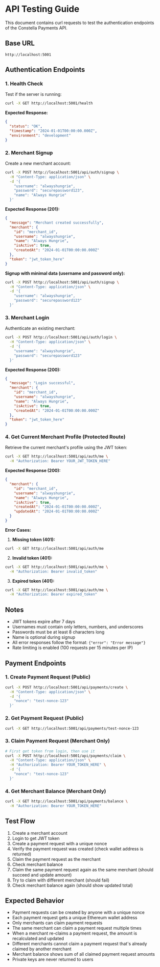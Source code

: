 # API Testing Guide

This document contains curl requests to test the authentication endpoints of the Constella Payments API.

## Base URL
```
http://localhost:5001
```

## Authentication Endpoints

### 1. Health Check
Test if the server is running:
```bash
curl -X GET http://localhost:5001/health
```

**Expected Response:**
```json
{
  "status": "OK",
  "timestamp": "2024-01-01T00:00:00.000Z",
  "environment": "development"
}
```

### 2. Merchant Signup
Create a new merchant account:

```bash
curl -X POST http://localhost:5001/api/auth/signup \
  -H "Content-Type: application/json" \
  -d '{
    "username": "alwayshungrie",
    "password": "securepassword123",
    "name": "Always Hungrie"
  }'
```

**Expected Response (201):**
```json
{
  "message": "Merchant created successfully",
  "merchant": {
    "id": "merchant_id",
    "username": "alwayshungrie",
    "name": "Always Hungrie",
    "isActive": true,
    "createdAt": "2024-01-01T00:00:00.000Z"
  },
  "token": "jwt_token_here"
}
```

**Signup with minimal data (username and password only):**
```bash
curl -X POST http://localhost:5001/api/auth/signup \
  -H "Content-Type: application/json" \
  -d '{
    "username": "alwayshungrie",
    "password": "securepassword123"
  }'
```

### 3. Merchant Login
Authenticate an existing merchant:

```bash
curl -X POST http://localhost:5001/api/auth/login \
  -H "Content-Type: application/json" \
  -d '{
    "username": "alwayshungrie",
    "password": "securepassword123"
  }'
```

**Expected Response (200):**
```json
{
  "message": "Login successful",
  "merchant": {
    "id": "merchant_id",
    "username": "alwayshungrie",
    "name": "Always Hungrie",
    "isActive": true,
    "createdAt": "2024-01-01T00:00:00.000Z"
  },
  "token": "jwt_token_here"
}
```

### 4. Get Current Merchant Profile (Protected Route)
Retrieve the current merchant's profile using the JWT token:

```bash
curl -X GET http://localhost:5001/api/auth/me \
  -H "Authorization: Bearer YOUR_JWT_TOKEN_HERE"
```

**Expected Response (200):**
```json
{
  "merchant": {
    "id": "merchant_id",
    "username": "alwayshungrie",
    "name": "Always Hungrie",
    "isActive": true,
    "createdAt": "2024-01-01T00:00:00.000Z",
    "updatedAt": "2024-01-01T00:00:00.000Z"
  }
}
```

**Error Cases:**

1. **Missing token (401):**
```bash
curl -X GET http://localhost:5001/api/auth/me
```

2. **Invalid token (401):**
```bash
curl -X GET http://localhost:5001/api/auth/me \
  -H "Authorization: Bearer invalid_token"
```

3. **Expired token (401):**
```bash
curl -X GET http://localhost:5001/api/auth/me \
  -H "Authorization: Bearer expired_token"
```

## Notes

- JWT tokens expire after 7 days
- Usernames must contain only letters, numbers, and underscores
- Passwords must be at least 8 characters long
- Name is optional during signup
- All error responses follow the format: `{"error": "Error message"}`
- Rate limiting is enabled (100 requests per 15 minutes per IP)

## Payment Endpoints

### 1. Create Payment Request (Public)
```bash
curl -X POST http://localhost:5001/api/payments/create \
  -H "Content-Type: application/json" \
  -d '{
    "nonce": "test-nonce-123"
  }'
```

### 2. Get Payment Request (Public)
```bash
curl -X GET http://localhost:5001/api/payments/test-nonce-123
```

### 3. Claim Payment Request (Merchant Only)
```bash
# First get token from login, then use it
curl -X POST http://localhost:5001/api/payments/claim \
  -H "Content-Type: application/json" \
  -H "Authorization: Bearer YOUR_TOKEN_HERE" \
  -d '{
    "nonce": "test-nonce-123"
  }'
```

### 4. Get Merchant Balance (Merchant Only)
```bash
curl -X GET http://localhost:5001/api/payments/balance \
  -H "Authorization: Bearer YOUR_TOKEN_HERE"
```

## Test Flow
1. Create a merchant account
2. Login to get JWT token
3. Create a payment request with a unique nonce
4. Verify the payment request was created (check wallet address is returned)
5. Claim the payment request as the merchant
6. Check merchant balance
7. Claim the same payment request again as the same merchant (should succeed and update amount)
8. Try to claim with different merchant (should fail)
9. Check merchant balance again (should show updated total)

## Expected Behavior
- Payment requests can be created by anyone with a unique nonce
- Each payment request gets a unique Ethereum wallet address
- Only merchants can claim payment requests
- The same merchant can claim a payment request multiple times
- When a merchant re-claims a payment request, the amount is recalculated and updated
- Different merchants cannot claim a payment request that's already claimed by another merchant
- Merchant balance shows sum of all claimed payment request amounts
- Private keys are never returned to users 